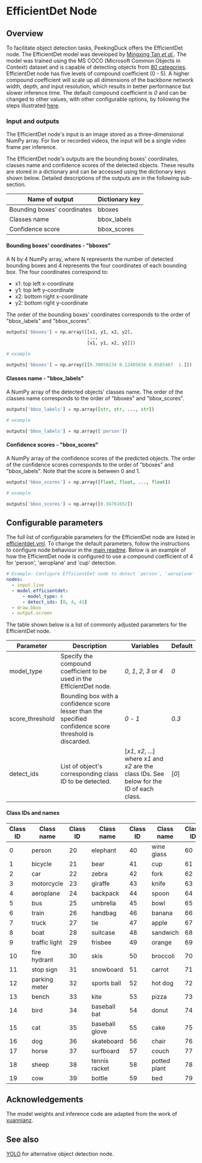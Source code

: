 # EfficientDet Node

## Overview

To facilitate object detection tasks, PeekingDuck offers the EfficientDet node. The EfficientDet model was developed by [Mingxing Tan _et al._](https://arxiv.org/pdf/1911.09070.pdf). The model was trained using the MS COCO (Microsoft Common Objects in Context) dataset and is capable of detecting objects from [80 categories](#Class-IDs-and-names). EfficientDet node has five levels of compound coefficient (0 - 5). A higher compound coefficient will scale up all dimensions of the backbone network width, depth, and input resolution, which results in better performance but slower inference time. The default compound coefficient is _0_ and can be changed to other values, with other configurable options, by following the steps illustrated [here](#Configurable-parameters).

### Input and outputs

The EfficientDet node's input is an image stored as a three-dimensional NumPy array. For live or recorded videos, the input will be a single video frame per inference.

The EfficientDet node's outputs are the bounding boxes' coordinates, classes name and confidence scores of the detected objects. These results are stored in a dictionary and can be accessed using the dictionary keys shown below. Detailed descriptions of the outputs are in the following sub-section.

| Name of output              | Dictionary key |
| --------------------------- | -------------- |
| Bounding boxes' coordinates | bboxes         |
| Classes name                | bbox_labels    |
| Confidence score            | bbox_scores    |

#### Bounding boxes' coordinates - "bboxes"

A N by 4 NumPy array, where N represents the number of detected bounding boxes and 4 represents the four coordinates of each bounding box. The four coordinates correspond to:

- x1: top left x-coordinate
- y1: top left y-coordinate
- x2: bottom right x-coordinate
- y2: bottom right y-coordinate

The order of the bounding boxes' coordinates corresponds to the order of "bbox_labels" and "bbox_scores".

```python
outputs['bboxes'] = np.array([[x1, y1, x2, y2],
                              ...,
                              [x1, y1, x2, y2]])

# example

outputs['bboxes'] = np.array([[0.30856234 0.12405036 0.8565467  1.]])
```

#### Classes name - "bbox_labels"

A NumPy array of the detected objects' classes name. The order of the classes name corresponds to the order of "bboxes" and "bbox_scores".

```python
outputs['bbox_labels'] = np.array([str, str, ..., str])

# example

outputs['bbox_labels'] = np.array(['person'])
```

#### Confidence scores - "bbox_scores"

A NumPy array of the confidence scores of the predicted objects. The order of the confidence scores corresponds to the order of "bboxes" and "bbox_labels". Note that the score is between 0 and 1.

```python
outputs['bbox_scores'] = np.array([float, float, ..., float])

# example

outputs['bbox_scores'] = np.array([0.34761652])
```

## Configurable parameters

The full list of configurable parameters for the EfficientDet node are listed in [efficientdet.yml](https://github.com/aimakerspace/PeekingDuck/blob/dev/peekingduck/configs/model/efficientdet.yml). To change the default parameters, follow the instructions to configure node behaviour in the [main readme](https://github.com/aimakerspace/PeekingDuck). Below is an example of how the EfficientDet node is configured to use a compound coefficient of 4 for 'person', 'aeroplane' and 'cup' detection.

```yaml
# Example: Configure EfficientDet node to detect 'person', 'aeroplane' and 'cup' using a compound coefficient of 4
nodes:
  - input.live
  - model.efficientdet:
      - model_type: 4
      - detect_ids: [0, 4, 41]
  - draw.bbox
  - output.screen
```

The table shown below is a list of commonly adjusted parameters for the EfficientDet node.

| Parameter       | Description                                                                                             | Variables                                                                                    | Default |
| --------------- | ------------------------------------------------------------------------------------------------------- | -------------------------------------------------------------------------------------------- | ------- |
| model_type      | Specify the compound coefficient to be used in the EfficientDet node.                                   | _0_, _1_, _2_, _3_ or _4_                                                                    | _0_     |
| score_threshold | Bounding box with a confidence score lesser than the specified confidence score threshold is discarded. | _0_ - _1_                                                                                    | _0.3_   |
| detect_ids      | List of object's corresponding class ID to be detected.                                                 | [_x1_, _x2_, ...] where _x1_ and _x2_ are the class IDs. See below for the ID of each class. | [_0_]   |

#### Class IDs and names

| Class ID | Class name    | Class ID | Class name     | Class ID | Class name   | Class ID | Class name   |
| -------- | ------------- | -------- | -------------- | -------- | ------------ | -------- | ------------ |
| 0        | person        | 20       | elephant       | 40       | wine glass   | 60       | dining table |
| 1        | bicycle       | 21       | bear           | 41       | cup          | 61       | toilet       |
| 2        | car           | 22       | zebra          | 42       | fork         | 62       | tv           |
| 3        | motorcycle    | 23       | giraffe        | 43       | knife        | 63       | laptop       |
| 4        | aeroplane     | 24       | backpack       | 44       | spoon        | 64       | mouse        |
| 5        | bus           | 25       | umbrella       | 45       | bowl         | 65       | remote       |
| 6        | train         | 26       | handbag        | 46       | banana       | 66       | keyboard     |
| 7        | truck         | 27       | tie            | 47       | apple        | 67       | cell phone   |
| 8        | boat          | 28       | suitcase       | 48       | sandwich     | 68       | microwave    |
| 9        | traffic light | 29       | frisbee        | 49       | orange       | 69       | oven         |
| 10       | fire hydrant  | 30       | skis           | 50       | broccoli     | 70       | toaster      |
| 11       | stop sign     | 31       | snowboard      | 51       | carrot       | 71       | sink         |
| 12       | parking meter | 32       | sports ball    | 52       | hot dog      | 72       | refrigerator |
| 13       | bench         | 33       | kite           | 53       | pizza        | 73       | book         |
| 14       | bird          | 34       | baseball bat   | 54       | donut        | 74       | clock        |
| 15       | cat           | 35       | baseball glove | 55       | cake         | 75       | vase         |
| 16       | dog           | 36       | skateboard     | 56       | chair        | 76       | scissors     |
| 17       | horse         | 37       | surfboard      | 57       | couch        | 77       | teddy bear   |
| 18       | sheep         | 38       | tennis racket  | 58       | potted plant | 78       | hair drier   |
| 19       | cow           | 39       | bottle         | 59       | bed          | 79       | toothbrush   |

## Acknowledgements

The model weights and inference code are adapted from the work of [xuannianz](https://github.com/xuannianz/EfficientDet).

## See also

[YOLO](https://github.com/aimakerspace/PeekingDuck/blob/docs/models/yolo.md) for alternative object detection node.
